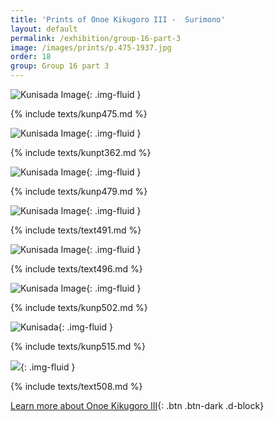 ```yaml
---
title: 'Prints of Onoe Kikugoro III -  Surimono'
layout: default
permalink: /exhibition/group-16-part-3
image: /images/prints/p.475-1937.jpg
order: 18
group: Group 16 part 3
---
```


![Kunisada Image](/images/prints/p.475-1937.jpg){: .img-fluid }

{% include texts/kunp475.md %}

![Kunisada Image](/images/prints/p.62-1938.jpg){: .img-fluid }

{% include texts/kunpt362.md %}

![Kunisada Image](/images/prints/p.479-1937.jpg){: .img-fluid }

{% include texts/kunp479.md %}

![Kunisada Image](/images/prints/p.491-1937.jpg){: .img-fluid }

{% include texts/text491.md %}

![Kunisada Image](/images/prints/p.496-1937.jpg){: .img-fluid }

{% include texts/text496.md %}

![Kunisada Image](/images/prints/p.502-1937.jpg){: .img-fluid }

{% include texts/kunp502.md %}

![Kunisada](/images/prints/p.515-1937.jpg){: .img-fluid }

{% include texts/kunp515.md %}

![](/images/prints/p.508-1937.jpg){: .img-fluid }

{% include texts/text508.md %}

[Learn more about Onoe Kikugoro III](/theme/onoe-kikugoro-iii){: .btn .btn-dark .d-block}
